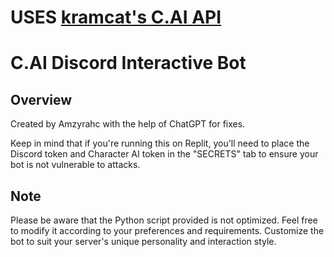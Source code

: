 # USES [kramcat's C.AI API](https://github.com/kramcat/CharacterAI)

# C.AI Discord Interactive Bot
## Overview
Created by Amzyrahc with the help of ChatGPT for fixes.

Keep in mind that if you're running this on Replit, you'll need to place the Discord token and Character AI token in the "SECRETS" tab to ensure your bot is not vulnerable to attacks.

## Note
Please be aware that the Python script provided is not optimized. Feel free to modify it according to your preferences and requirements. Customize the bot to suit your server's unique personality and interaction style.
